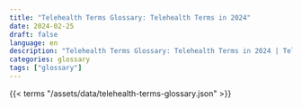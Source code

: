```yaml
---
title: "Telehealth Terms Glossary: Telehealth Terms in 2024"  
date: 2024-02-25
draft: false
language: en
description: "Telehealth Terms Glossary: Telehealth Terms in 2024 | Telehealth Terms Glossary"
categories: glossary
tags: ["glossary"]
---
```


{{< terms "/assets/data/telehealth-terms-glossary.json" >}}